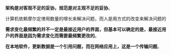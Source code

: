 **架构是对客观不足的妥协，规范是对主观不足的妥协**。

计算机依赖摩尔定律用数量的增长来解决问题，而人是用方式的改变来解决问题的

**需求变化最频繁的并不一定是最接近用户的界面，但基本可以确定的是，最接近用户的界面是因为需求变化而需要最频繁更改的**。

**在本地软件，更新数据是一个引用问题，而在网络应用上，这是一个传输问题**。